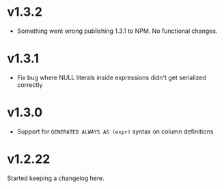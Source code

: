 # v1.3.2

* Something went wrong publishing 1.3.1 to NPM.  No functional changes.


# v1.3.1

* Fix bug where NULL literals inside expressions didn't get serialized
  correctly


# v1.3.0

* Support for `GENERATED ALWAYS AS (expr)` syntax on column definitions


# v1.2.22

Started keeping a changelog here.
